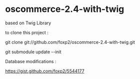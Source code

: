 oscommerce-2.4-with-twig
========================

based on Twig Library

to clone this project : 

git clone git://github.com/foxp2/oscommerce-2.4-with-twig.git

git submodule update --init

Database modifications :

https://gist.github.com/foxp2/5544177



